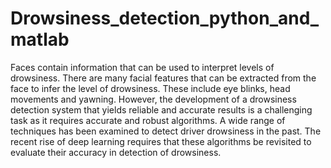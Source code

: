 # Drowsiness_detection_python_and_matlab
Faces contain information that can be used to interpret levels of drowsiness. There are many facial features that can be extracted from the face to infer the level of drowsiness. These include eye blinks, head movements and yawning. However, the development of a drowsiness detection system that yields reliable and accurate results is a challenging task as it requires accurate and robust algorithms. A wide range of techniques has been examined to detect driver drowsiness in the past. The recent rise of deep learning requires that these algorithms be revisited to evaluate their accuracy in detection of drowsiness.
